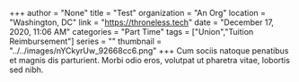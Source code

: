 +++
author = "None"
title = "Test"
organization = "An Org"
location = "Washington, DC"
link = "https://throneless.tech"
date = "December 17, 2020, 11:06 AM"
categories = "Part Time"
tags = ["Union","Tuition Reimbursement"]
series = ""
thumbnail = "../../images/nYCkyrUw_92668cc6.png"
+++
Cum sociis natoque penatibus et magnis dis parturient. Morbi odio eros, volutpat ut pharetra vitae, lobortis sed nibh.